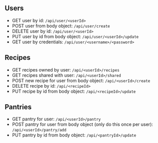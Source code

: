## Users

* GET user by id: `/api/user/<userId>`
* POST user from body object: `/api/user/create`
* DELETE user by id: `/api/user/<userId>`
* PUT user by id from body object: `/api/user/<userId>/update`
* GET user by credentials: `/api/user/<username>/<password>`


## Recipes

* GET recipes owned by user: `/api/<userId>/recipes`
* GET recipes shared with user: `/api/<userId>/shared`
* POST new recipe for user from body object: `/api/<userId>/create`
* DELETE recipe by id: `/api/<recipeId>`
* PUT recipe by id from body object: `/api/<recipeId>/update`


## Pantries

* GET pantry for user: `/api/<userId>/pantry`
* POST pantry for user from body object (only do this once per user): `/api/<userId>/pantry/add`
* PUT pantry by id from body object: `/api/<pantryId>/update`

